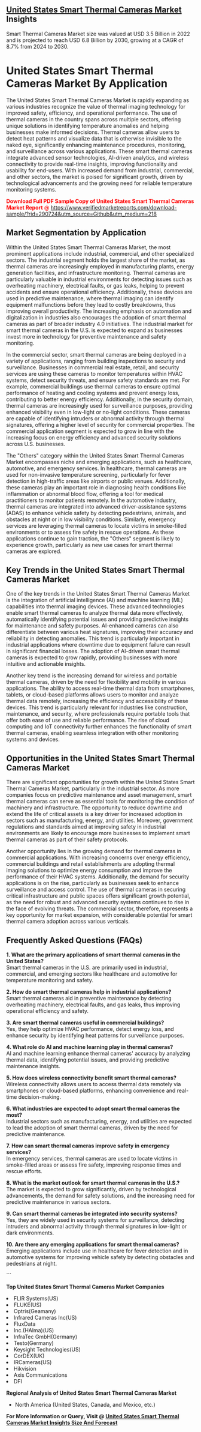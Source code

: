 <h2><a href="https://www.verifiedmarketreports.com/download-sample/?rid=290724&amp;utm_source=Github&amp;utm_medium=218" target="_blank">United States Smart Thermal Cameras Market</a> Insights</h2><p>Smart Thermal Cameras Market size was valued at USD 3.5 Billion in 2022 and is projected to reach USD 6.8 Billion by 2030, growing at a CAGR of 8.7% from 2024 to 2030.</p><p> <h1>United States Smart Thermal Cameras Market By Application</h1> <p>The United States Smart Thermal Cameras Market is rapidly expanding as various industries recognize the value of thermal imaging technology for improved safety, efficiency, and operational performance. The use of thermal cameras in the country spans across multiple sectors, offering unique solutions in identifying temperature anomalies and helping businesses make informed decisions. Thermal cameras allow users to detect heat patterns and visualize data that is otherwise invisible to the naked eye, significantly enhancing maintenance procedures, monitoring, and surveillance across various applications. These smart thermal cameras integrate advanced sensor technologies, AI-driven analytics, and wireless connectivity to provide real-time insights, improving functionality and usability for end-users. With increased demand from industrial, commercial, and other sectors, the market is poised for significant growth, driven by technological advancements and the growing need for reliable temperature monitoring systems. <p><span class=""><span style="color: #ff0000;"><strong>Download Full PDF Sample Copy of United States Smart Thermal Cameras Market Report</strong> @ </span><a href="https://www.verifiedmarketreports.com/download-sample/?rid=290724&amp;utm_source=Github&amp;utm_medium=218" target="_blank">https://www.verifiedmarketreports.com/download-sample/?rid=290724&amp;utm_source=Github&amp;utm_medium=218</a></span></p></p> <h2>Market Segmentation by Application</h2> <p>Within the United States Smart Thermal Cameras Market, the most prominent applications include industrial, commercial, and other specialized sectors. The industrial segment holds the largest share of the market, as thermal cameras are increasingly employed in manufacturing plants, energy generation facilities, and infrastructure monitoring. Thermal cameras are particularly valuable in industrial environments for detecting issues such as overheating machinery, electrical faults, or gas leaks, helping to prevent accidents and ensure operational efficiency. Additionally, these devices are used in predictive maintenance, where thermal imaging can identify equipment malfunctions before they lead to costly breakdowns, thus improving overall productivity. The increasing emphasis on automation and digitalization in industries also encourages the adoption of smart thermal cameras as part of broader industry 4.0 initiatives. The industrial market for smart thermal cameras in the U.S. is expected to expand as businesses invest more in technology for preventive maintenance and safety monitoring. <p>In the commercial sector, smart thermal cameras are being deployed in a variety of applications, ranging from building inspections to security and surveillance. Businesses in commercial real estate, retail, and security services are using these cameras to monitor temperatures within HVAC systems, detect security threats, and ensure safety standards are met. For example, commercial buildings use thermal cameras to ensure optimal performance of heating and cooling systems and prevent energy loss, contributing to better energy efficiency. Additionally, in the security domain, thermal cameras are increasingly used for surveillance purposes, providing enhanced visibility even in low-light or no-light conditions. These cameras are capable of identifying intruders or abnormal activity through thermal signatures, offering a higher level of security for commercial properties. The commercial application segment is expected to grow in line with the increasing focus on energy efficiency and advanced security solutions across U.S. businesses. <p>The "Others" category within the United States Smart Thermal Cameras Market encompasses niche and emerging applications, such as healthcare, automotive, and emergency services. In healthcare, thermal cameras are used for non-invasive temperature screening, particularly for fever detection in high-traffic areas like airports or public venues. Additionally, these cameras play an important role in diagnosing health conditions like inflammation or abnormal blood flow, offering a tool for medical practitioners to monitor patients remotely. In the automotive industry, thermal cameras are integrated into advanced driver-assistance systems (ADAS) to enhance vehicle safety by detecting pedestrians, animals, and obstacles at night or in low visibility conditions. Similarly, emergency services are leveraging thermal cameras to locate victims in smoke-filled environments or to assess fire safety in rescue operations. As these applications continue to gain traction, the "Others" segment is likely to experience growth, particularly as new use cases for smart thermal cameras are explored. <h2>Key Trends in the United States Smart Thermal Cameras Market</h2> <p>One of the key trends in the United States Smart Thermal Cameras Market is the integration of artificial intelligence (AI) and machine learning (ML) capabilities into thermal imaging devices. These advanced technologies enable smart thermal cameras to analyze thermal data more effectively, automatically identifying potential issues and providing predictive insights for maintenance and safety purposes. AI-enhanced cameras can also differentiate between various heat signatures, improving their accuracy and reliability in detecting anomalies. This trend is particularly important in industrial applications where downtime due to equipment failure can result in significant financial losses. The adoption of AI-driven smart thermal cameras is expected to grow rapidly, providing businesses with more intuitive and actionable insights. <p>Another key trend is the increasing demand for wireless and portable thermal cameras, driven by the need for flexibility and mobility in various applications. The ability to access real-time thermal data from smartphones, tablets, or cloud-based platforms allows users to monitor and analyze thermal data remotely, increasing the efficiency and accessibility of these devices. This trend is particularly relevant for industries like construction, maintenance, and security, where professionals require portable tools that offer both ease of use and reliable performance. The rise of cloud computing and IoT connectivity further enhances the functionality of smart thermal cameras, enabling seamless integration with other monitoring systems and devices. <h2>Opportunities in the United States Smart Thermal Cameras Market</h2> <p>There are significant opportunities for growth within the United States Smart Thermal Cameras Market, particularly in the industrial sector. As more companies focus on predictive maintenance and asset management, smart thermal cameras can serve as essential tools for monitoring the condition of machinery and infrastructure. The opportunity to reduce downtime and extend the life of critical assets is a key driver for increased adoption in sectors such as manufacturing, energy, and utilities. Moreover, government regulations and standards aimed at improving safety in industrial environments are likely to encourage more businesses to implement smart thermal cameras as part of their safety protocols. <p>Another opportunity lies in the growing demand for thermal cameras in commercial applications. With increasing concerns over energy efficiency, commercial buildings and retail establishments are adopting thermal imaging solutions to optimize energy consumption and improve the performance of their HVAC systems. Additionally, the demand for security applications is on the rise, particularly as businesses seek to enhance surveillance and access control. The use of thermal cameras in securing critical infrastructure and public spaces offers significant growth potential, as the need for robust and advanced security systems continues to rise in the face of evolving threats. The commercial sector, therefore, represents a key opportunity for market expansion, with considerable potential for smart thermal camera adoption across various verticals. <h2>Frequently Asked Questions (FAQs)</h2> <p><b>1. What are the primary applications of smart thermal cameras in the United States?</b><br>Smart thermal cameras in the U.S. are primarily used in industrial, commercial, and emerging sectors like healthcare and automotive for temperature monitoring and safety.</p> <p><b>2. How do smart thermal cameras help in industrial applications?</b><br>Smart thermal cameras aid in preventive maintenance by detecting overheating machinery, electrical faults, and gas leaks, thus improving operational efficiency and safety.</p> <p><b>3. Are smart thermal cameras useful in commercial buildings?</b><br>Yes, they help optimize HVAC performance, detect energy loss, and enhance security by identifying heat patterns for surveillance purposes.</p> <p><b>4. What role do AI and machine learning play in thermal cameras?</b><br>AI and machine learning enhance thermal cameras' accuracy by analyzing thermal data, identifying potential issues, and providing predictive maintenance insights.</p> <p><b>5. How does wireless connectivity benefit smart thermal cameras?</b><br>Wireless connectivity allows users to access thermal data remotely via smartphones or cloud-based platforms, enhancing convenience and real-time decision-making.</p> <p><b>6. What industries are expected to adopt smart thermal cameras the most?</b><br>Industrial sectors such as manufacturing, energy, and utilities are expected to lead the adoption of smart thermal cameras, driven by the need for predictive maintenance.</p> <p><b>7. How can smart thermal cameras improve safety in emergency services?</b><br>In emergency services, thermal cameras are used to locate victims in smoke-filled areas or assess fire safety, improving response times and rescue efforts.</p> <p><b>8. What is the market outlook for smart thermal cameras in the U.S.?</b><br>The market is expected to grow significantly, driven by technological advancements, the demand for safety solutions, and the increasing need for predictive maintenance in various sectors.</p> <p><b>9. Can smart thermal cameras be integrated into security systems?</b><br>Yes, they are widely used in security systems for surveillance, detecting intruders and abnormal activity through thermal signatures in low-light or dark environments.</p> <p><b>10. Are there any emerging applications for smart thermal cameras?</b><br>Emerging applications include use in healthcare for fever detection and in automotive systems for improving vehicle safety by detecting obstacles and pedestrians at night.</p> ```</p><p><strong>Top United States Smart Thermal Cameras Market Companies</strong></p><div data-test-id=""><p><li>FLIR Systems(US)</li><li> FLUKE(US)</li><li> Optris(Geamany)</li><li> Infrared Cameras Inc(US)</li><li> FluxData</li><li> Inc.(HAlma)(US)</li><li> InfraTec GmbH(Germany)</li><li> Testo(Germany)</li><li> Keysight Technologies(US)</li><li> CorDEX(UK)</li><li> IRCameras(US)</li><li> Hikvision</li><li> Axis Communications</li><li> DFI</li></p><div><strong>Regional Analysis of&nbsp;United States Smart Thermal Cameras Market</strong></div><ul><li dir="ltr"><p dir="ltr">North America&nbsp;(United States, Canada, and Mexico, etc.)</p></li></ul><p><strong>For More Information or Query, Visit @&nbsp;</strong><strong><a href="https://www.verifiedmarketreports.com/product/smart-thermal-cameras-market/?utm_source=Github&amp;utm_medium=218" target="_blank">United States Smart Thermal Cameras Market Insights Size And Forecast</a></strong></p></div>
